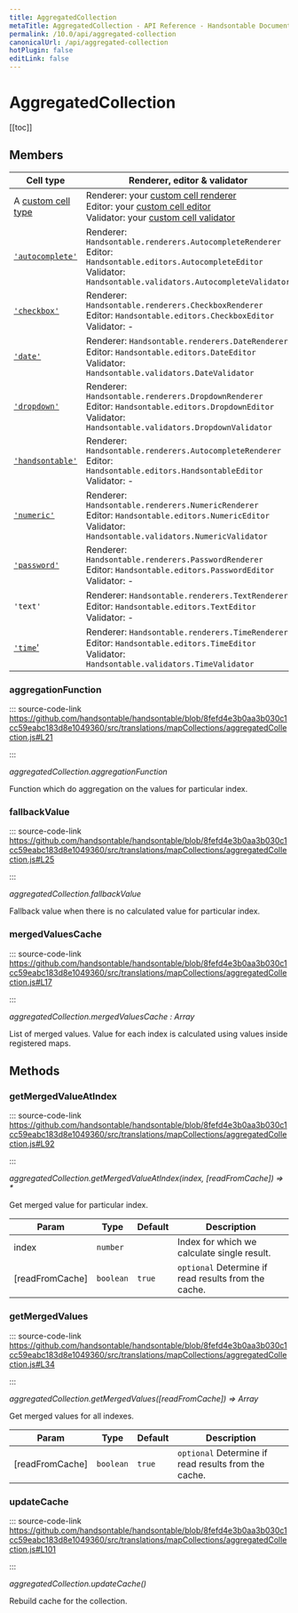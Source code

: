 ```yaml
---
title: AggregatedCollection
metaTitle: AggregatedCollection - API Reference - Handsontable Documentation
permalink: /10.0/api/aggregated-collection
canonicalUrl: /api/aggregated-collection
hotPlugin: false
editLink: false
---
```


# AggregatedCollection

[[toc]]
## Members

| Cell type                                                         | Renderer, editor & validator                                                                                                                                                                                                                       |
| ----------------------------------------------------------------- | -------------------------------------------------------------------------------------------------------------------------------------------------------------------------------------------------------------------------------------------------- |
| A [custom cell type](@/guides/cell-types/cell-type.md)            | Renderer: your [custom cell renderer](@/guides/cell-functions/cell-renderer.md)<br>Editor: your [custom cell editor](@/guides/cell-functions/cell-editor.md)<br>Validator: your [custom cell validator](@/guides/cell-functions/cell-validator.md) |
| [`'autocomplete'`](@/guides/cell-types/autocomplete-cell-type.md) | Renderer: `Handsontable.renderers.AutocompleteRenderer`<br>Editor: `Handsontable.editors.AutocompleteEditor`<br>Validator: `Handsontable.validators.AutocompleteValidator`                                                                         |
| [`'checkbox'`](@/guides/cell-types/checkbox-cell-type.md)         | Renderer: `Handsontable.renderers.CheckboxRenderer`<br>Editor: `Handsontable.editors.CheckboxEditor`<br>Validator: -                                                                                                                               |
| [`'date'`](@/guides/cell-types/date-cell-type.md)                 | Renderer: `Handsontable.renderers.DateRenderer`<br>Editor: `Handsontable.editors.DateEditor`<br>Validator: `Handsontable.validators.DateValidator`                                                                                                 |
| [`'dropdown'`](@/guides/cell-types/dropdown-cell-type.md)         | Renderer: `Handsontable.renderers.DropdownRenderer`<br>Editor: `Handsontable.editors.DropdownEditor`<br>Validator: `Handsontable.validators.DropdownValidator`                                                                                     |
| [`'handsontable'`](@/guides/cell-types/handsontable-cell-type.md) | Renderer: `Handsontable.renderers.AutocompleteRenderer`<br>Editor: `Handsontable.editors.HandsontableEditor`<br>Validator: -                                                                                                                       |
| [`'numeric'`](@/guides/cell-types/numeric-cell-type.md)           | Renderer: `Handsontable.renderers.NumericRenderer`<br>Editor: `Handsontable.editors.NumericEditor`<br>Validator: `Handsontable.validators.NumericValidator`                                                                                        |
| [`'password'`](@/guides/cell-types/password-cell-type.md)         | Renderer: `Handsontable.renderers.PasswordRenderer`<br>Editor: `Handsontable.editors.PasswordEditor`<br>Validator: -                                                                                                                               |
| `'text'`                                                          | Renderer: `Handsontable.renderers.TextRenderer`<br>Editor: `Handsontable.editors.TextEditor`<br>Validator: -                                                                                                                                       |
| [`'time`'](@/guides/cell-types/time-cell-type.md)                 | Renderer: `Handsontable.renderers.TimeRenderer`<br>Editor: `Handsontable.editors.TimeEditor`<br>Validator: `Handsontable.validators.TimeValidator`                                                                                                 |

### aggregationFunction

::: source-code-link https://github.com/handsontable/handsontable/blob/8fefd4e3b0aa3b030c1cc59eabc183d8e1049360/src/translations/mapCollections/aggregatedCollection.js#L21

:::

_aggregatedCollection.aggregationFunction_

Function which do aggregation on the values for particular index.



### fallbackValue

::: source-code-link https://github.com/handsontable/handsontable/blob/8fefd4e3b0aa3b030c1cc59eabc183d8e1049360/src/translations/mapCollections/aggregatedCollection.js#L25

:::

_aggregatedCollection.fallbackValue_

Fallback value when there is no calculated value for particular index.



### mergedValuesCache

::: source-code-link https://github.com/handsontable/handsontable/blob/8fefd4e3b0aa3b030c1cc59eabc183d8e1049360/src/translations/mapCollections/aggregatedCollection.js#L17

:::

_aggregatedCollection.mergedValuesCache : Array_

List of merged values. Value for each index is calculated using values inside registered maps.


## Methods

### getMergedValueAtIndex

::: source-code-link https://github.com/handsontable/handsontable/blob/8fefd4e3b0aa3b030c1cc59eabc183d8e1049360/src/translations/mapCollections/aggregatedCollection.js#L92

:::

_aggregatedCollection.getMergedValueAtIndex(index, [readFromCache]) ⇒ \*_

Get merged value for particular index.


| Param           | Type      | Default           | Description                                          |
| --------------- | --------- | ----------------- | ---------------------------------------------------- |
| index           | `number`  |                   | Index for which we calculate single result.          |
| [readFromCache] | `boolean` | <code>true</code> | `optional` Determine if read results from the cache. |



### getMergedValues

::: source-code-link https://github.com/handsontable/handsontable/blob/8fefd4e3b0aa3b030c1cc59eabc183d8e1049360/src/translations/mapCollections/aggregatedCollection.js#L34

:::

_aggregatedCollection.getMergedValues([readFromCache]) ⇒ Array_

Get merged values for all indexes.


| Param           | Type      | Default           | Description                                          |
| --------------- | --------- | ----------------- | ---------------------------------------------------- |
| [readFromCache] | `boolean` | <code>true</code> | `optional` Determine if read results from the cache. |



### updateCache

::: source-code-link https://github.com/handsontable/handsontable/blob/8fefd4e3b0aa3b030c1cc59eabc183d8e1049360/src/translations/mapCollections/aggregatedCollection.js#L101

:::

_aggregatedCollection.updateCache()_

Rebuild cache for the collection.
